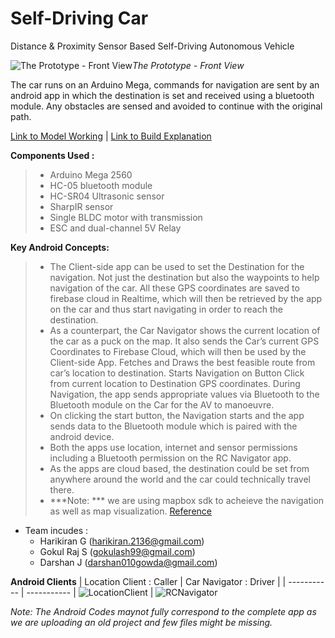 # Self-Driving Car
Distance &amp; Proximity Sensor Based Self-Driving Autonomous Vehicle

![The Prototype - Front View](https://user-images.githubusercontent.com/68921071/187082344-fc1982cd-111d-4922-b196-334ec33c8f7e.jpg)*The Prototype - Front View*

The car runs on an Arduino Mega, commands for navigation are sent by an android app in which the destination is set and received using a bluetooth module. Any obstacles are sensed and avoided to continue with the original path.


[Link to Model Working](https://youtu.be/2O3NMSFHBNA) | [Link to Build Explanation](https://youtu.be/IGRs5LYzIB4)


**Components Used :**
>  - Arduino Mega 2560
>  - HC-05 bluetooth module
>  - HC-SR04 Ultrasonic sensor
>  - SharpIR sensor
>  - Single BLDC motor with transmission
>  - ESC and dual-channel 5V Relay

**Key Android Concepts:**
> - The Client-side app can be used to set the Destination for the navigation. Not just the destination but also the waypoints to help navigation of the car. All these GPS coordinates are saved to firebase cloud in Realtime, which will then be retrieved by the app on the car and thus start navigating in order to reach the destination.
> - As a counterpart, the Car Navigator shows the current location of the car as a puck on the map. It also sends the Car’s current GPS Coordinates to Firebase Cloud, which will then be used by the Client-side App. Fetches and Draws the best feasible route from car’s location to destination. Starts Navigation on Button Click from current location to Destination GPS coordinates. During Navigation, the app sends appropriate values via Bluetooth to the Bluetooth module on the Car for the AV to manoeuvre.
> - On clicking the start button, the Navigation starts and the app sends data to the Bluetooth module which is paired with the android device. 
> - Both the apps use location, internet and sensor permissions including a Bluetooth permission on the RC Navigator app.
> - As the apps are cloud based, the destination could be set from anywhere around the world and the car could technically travel there.
> - ***Note: *** we are using mapbox sdk to acheieve the navigation as well as map visualization. [Reference](https://docs.mapbox.com/android/maps/guides/install/)

* Team incudes : 
  - Harikiran G (harikiran.2136@gmail.com)
  - Gokul Raj S (gokulash99@gmail.com)
  - Darshan J   (darshan010gowda@gmail.com)


**Android Clients**
| Location Client : Caller | Car Navigator : Driver |
| ----------- | ----------- |
![LocationClient](https://user-images.githubusercontent.com/68921071/187082395-9a562c52-5a72-4be8-8ddd-b8bffeb8b1ad.png) | ![RCNavigator](https://user-images.githubusercontent.com/68921071/187082426-491e4492-5a41-4eec-b2b9-29e9c839a570.png)


*Note: The Android Codes maynot fully correspond to the complete app as we are uploading an old project and few files might be missing.*
